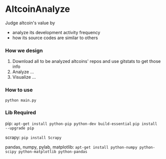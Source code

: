 AltcoinAnalyze
==============

Judge altcoin's value by
- analyze its development activity frequency
- how its source codes are similar to others

### How we design
1. Download all to be analyzed altcoins' repos and use gitstats to get those info
2. Analyze ...
3. Visualize ...

### How to use
`python main.py`

### Lib Required
pip: 
`apt-get install python-pip python-dev build-essential`
`pip install --upgrade pip`

scrapy: 
`pip install Scrapy`

pandas, numpy, pylab, matplotlib: 
`apt-get install python-numpy python-scipy python-matplotlib python-pandas`
